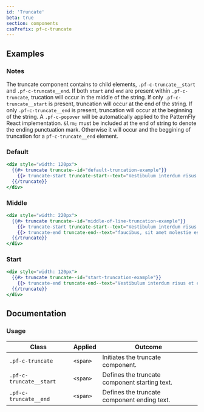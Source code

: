 ```yaml
---
id: 'Truncate'
beta: true
section: components
cssPrefix: pf-c-truncate
---
```


## Examples

### Notes
The truncate component contains to child elements, `.pf-c-truncate__start` and `.pf-c-truncate__end`. If both `start` and `end` are present within `.pf-c-truncate`, trucation will occur in the middle of the string. If only `.pf-c-truncate__start` is present, truncation will occur at the end of the string. If only `.pf-c-truncate__end` is present, truncation will occur at the beginning of the string. A `.pf-c-popover` will be automatically applied to the PatternFly React implementation. `&lrm;` must be included at the end of string to denote the ending punctuation mark. Otherwise it will occur and the beggining of truncation for a `pf-c-truncate__end` element.

### Default
```hbs
<div style="width: 120px">
  {{#> truncate truncate--id="default-truncation-example"}}
    {{> truncate-start truncate-start--text="Vestibulum interdum risus et enim faucibus, sit amet molestie est accumsan."}}
  {{/truncate}}
</div>
```

### Middle
```hbs
<div style="width: 220px">
  {{#> truncate truncate--id="middle-of-line-truncation-example"}}
    {{> truncate-start truncate-start--text="Vestibulum interdum risus et enim"}}
    {{> truncate-end truncate-end--text="faucibus, sit amet molestie est accumsan.&lrm;"}}
  {{/truncate}}
</div>
```

### Start
```hbs
<div style="width: 120px">
  {{#> truncate truncate--id="start-truncation-example"}}
    {{> truncate-end truncate-end--text="Vestibulum interdum risus et enim faucibus, sit amet molestie est accumsan.&lrm;"}}
  {{/truncate}}
</div>
```

## Documentation

### Usage

| Class | Applied | Outcome |
| -- | -- | -- |
| `.pf-c-truncate` | `<span>` | Initiates the truncate component. |
| `.pf-c-truncate__start` | `<span>` | Defines the truncate component starting text. |
| `.pf-c-truncate__end` | `<span>` | Defines the truncate component ending text. |
